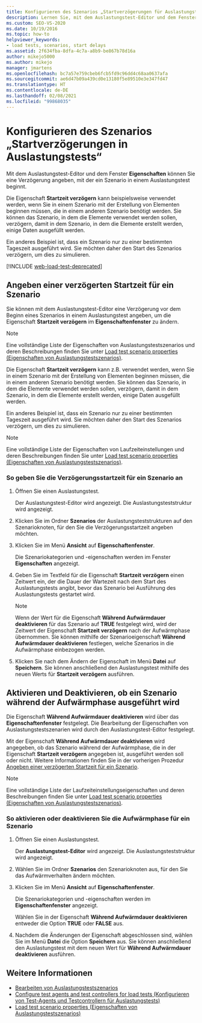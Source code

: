 ```yaml
---
title: Konfigurieren des Szenarios „Startverzögerungen für Auslastungstests“
description: Lernen Sie, mit dem Auslastungstest-Editor und dem Fenster „Eigenschaften“ eine Verzögerung vor dem Beginn eines Szenarios in einem Auslastungstest anzugeben.
ms.custom: SEO-VS-2020
ms.date: 10/19/2016
ms.topic: how-to
helpviewer_keywords:
- load tests, scenarios, start delays
ms.assetid: 2f634fba-8dfa-4c7a-a8b9-be867b78d16a
author: mikejo5000
ms.author: mikejo
manager: jmartens
ms.openlocfilehash: bc7a57e759cbeb6fcb5fd9c96dd4c68aa0637afa
ms.sourcegitcommit: ae6d47b09a439cd0e13180f5e89510e3e347fd47
ms.translationtype: HT
ms.contentlocale: de-DE
ms.lasthandoff: 02/08/2021
ms.locfileid: "99868035"
---
```

# <a name="configure-scenario-start-delays-in-load-tests"></a>Konfigurieren des Szenarios „Startverzögerungen in Auslastungstests“

Mit dem Auslastungstest-Editor und dem Fenster **Eigenschaften** können Sie eine Verzögerung angeben, mit der ein Szenario in einem Auslastungstest beginnt.

Die Eigenschaft **Startzeit verzögern** kann beispielsweise verwendet werden, wenn Sie in einem Szenario mit der Erstellung von Elementen beginnen müssen, die in einem anderen Szenario benötigt werden. Sie können das Szenario, in dem die Elemente verwendet werden sollen, verzögern, damit in dem Szenario, in dem die Elemente erstellt werden, einige Daten ausgefüllt werden.

Ein anderes Beispiel ist, dass ein Szenario nur zu einer bestimmten Tageszeit ausgeführt wird. Sie möchten daher den Start des Szenarios verzögern, um dies zu simulieren.

[!INCLUDE [web-load-test-deprecated](includes/web-load-test-deprecated.md)]

## <a name="specify-the-delay-start-time-of-a-scenario"></a>Angeben einer verzögerten Startzeit für ein Szenario

Sie können mit dem Auslastungstest-Editor eine Verzögerung vor dem Beginn eines Szenarios in einem Auslastungstest angeben, um die Eigenschaft **Startzeit verzögern** im **Eigenschaftenfenster** zu ändern.

> [!NOTE]
> Eine vollständige Liste der Eigenschaften von Auslastungstestszenarios und deren Beschreibungen finden Sie unter [Load test scenario properties (Eigenschaften von Auslastungstestszenarios)](../test/load-test-scenario-properties.md).

Die Eigenschaft **Startzeit verzögern** kann z.B. verwendet werden, wenn Sie in einem Szenario mit der Erstellung von Elementen beginnen müssen, die in einem anderen Szenario benötigt werden. Sie können das Szenario, in dem die Elemente verwendet werden sollen, verzögern, damit in dem Szenario, in dem die Elemente erstellt werden, einige Daten ausgefüllt werden.

Ein anderes Beispiel ist, dass ein Szenario nur zu einer bestimmten Tageszeit ausgeführt wird. Sie möchten daher den Start des Szenarios verzögern, um dies zu simulieren.

> [!NOTE]
> Eine vollständige Liste der Eigenschaften von Laufzeiteinstellungen und deren Beschreibungen finden Sie unter [Load test scenario properties (Eigenschaften von Auslastungstestszenarios)](../test/load-test-scenario-properties.md).

### <a name="to-specify-the-delay-start-time-for-a-scenario"></a>So geben Sie die Verzögerungsstartzeit für ein Szenario an

1. Öffnen Sie einen Auslastungstest.

     Der Auslastungstest-Editor wird angezeigt. Die Auslastungsteststruktur wird angezeigt.

2. Klicken Sie im Ordner **Szenarios** der Auslastungsteststrukturen auf den Szenarioknoten, für den Sie die Verzögerungsstartzeit angeben möchten.

3. Klicken Sie im Menü **Ansicht** auf **Eigenschaftenfenster**.

     Die Szenariokategorien und -eigenschaften werden im Fenster **Eigenschaften** angezeigt.

4. Geben Sie im Textfeld für die Eigenschaft **Startzeit verzögern** einen Zeitwert ein, der die Dauer der Wartezeit nach dem Start des Auslastungstests angibt, bevor das Szenario bei Ausführung des Auslastungstests gestartet wird.

    > [!NOTE]
    > Wenn der Wert für die Eigenschaft **Während Aufwärmdauer deaktivieren** für das Szenario auf **TRUE** festgelegt wird, wird der Zeitwert der Eigenschaft **Startzeit verzögern** nach der Aufwärmphase übernommen. Sie können mithilfe der Szenarioeigenschaft **Während Aufwärmdauer deaktivieren** festlegen, welche Szenarios in die Aufwärmphase einbezogen werden.

5. Klicken Sie nach dem Ändern der Eigenschaft im Menü **Datei** auf **Speichern**. Sie können anschließend den Auslastungstest mithilfe des neuen Werts für **Startzeit verzögern** ausführen.

## <a name="enable-and-disable-whether-a-scenario-runs-during-the-warm-up-period"></a>Aktivieren und Deaktivieren, ob ein Szenario während der Aufwärmphase ausgeführt wird

Die Eigenschaft **Während Aufwärmdauer deaktivieren** wird über das **Eigenschaftenfenster** festgelegt. Die Bearbeitung der Eigenschaften von Auslastungstestszenarien wird durch den Auslastungstest-Editor festgelegt.

Mit der Eigenschaft **Während Aufwärmdauer deaktivieren** wird angegeben, ob das Szenario während der Aufwärmphase, die in der Eigenschaft **Startzeit verzögern** angegeben ist, ausgeführt werden soll oder nicht. Weitere Informationen finden Sie in der vorherigen Prozedur [Angeben einer verzögerten Startzeit für ein Szenario](#specify-the-delay-start-time-of-a-scenario).

> [!NOTE]
> Eine vollständige Liste der Laufzeiteinstellungseigenschaften und deren Beschreibungen finden Sie unter [Load test scenario properties (Eigenschaften von Auslastungstestszenarios)](../test/load-test-scenario-properties.md).

### <a name="to-enable-or-disable-the-warm-up-period-for-a-scenario"></a>So aktivieren oder deaktivieren Sie die Aufwärmphase für ein Szenario

1. Öffnen Sie einen Auslastungstest.

     Der **Auslastungstest-Editor** wird angezeigt. Die Auslastungsteststruktur wird angezeigt.

2. Wählen Sie im Ordner **Szenarios** den Szenarioknoten aus, für den Sie das Aufwärmverhalten ändern möchten.

3. Klicken Sie im Menü **Ansicht** auf **Eigenschaftenfenster**.

     Die Szenariokategorien und -eigenschaften werden im **Eigenschaftenfenster** angezeigt.

     Wählen Sie in der Eigenschaft **Während Aufwärmdauer deaktivieren** entweder die Option **TRUE** oder **FALSE** aus.

4. Nachdem die Änderungen der Eigenschaft abgeschlossen sind, wählen Sie im Menü **Datei** die Option **Speichern** aus. Sie können anschließend den Auslastungstest mit dem neuen Wert für **Während Aufwärmdauer deaktivieren** ausführen.

## <a name="see-also"></a>Weitere Informationen

- [Bearbeiten von Auslastungstestszenarios](../test/edit-load-test-scenarios.md)
- [Configure test agents and test controllers for load tests (Konfigurieren von Test-Agents und Testcontrollern für Auslastungstests)](../test/configure-test-agents-and-controllers-for-load-tests.md)
- [Load test scenario properties (Eigenschaften von Auslastungstestszenarios)](../test/load-test-scenario-properties.md)

